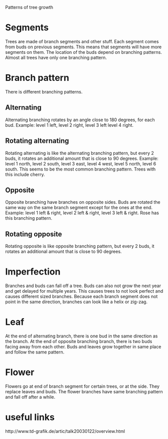 Patterns of tree growth

<h1>Segments</h1>
Trees are made of branch segments and other stuff. Each segment comes from buds on previous segments. This means that segments will have more segments on them. The location of the buds depend on branching patterns.
Almost all trees have only one branching pattern.

<h1>Branch pattern</h1>
There is different branching patterns.

<h2>Alternating</h2>
Alternating branching rotates by an angle close to 180 degrees, for each bud. Example: level 1 left, level 2 right, level 3 left level 4 right.

<h2>Rotating alternating</h2>
Rotating alternating is like the alternating branching pattern, but every 2 buds, it rotates an additional amount that is close to 90 degrees. Example: level 1 north, level 2 south, level 3 east, level 4 west, level 5 north, level 6 south.
This seems to be the most common branching pattern.
Trees with this include cherry.

<h2>Opposite</h2>
Opposite branching have branches on opposite sides. Buds are rotated the same way on the same branch segment except for the ones at the end. Example: level 1 left & right, level 2 left & right, level 3 left & right.
Rose has this branching pattern.

<h2>Rotating opposite</h2>
Rotating opposite is like opposite branching pattern, but every 2 buds, it rotates an additional amount that is close to 90 degrees.

<h1>Imperfection</h1>
Branches and buds can fall off a tree.
Buds can also not grow the next year and get delayed for multiple years. This causes trees to not look perfect and causes different sized branches.
Because each branch segment does not point in the same direction, branches can look like a helix or zig-zag.

<h1>Leaf</h1>
At the end of alternating branch, there is one bud in the same direction as the branch.
At the end of opposite branching branch, there is two buds facing away from each other.
Buds and leaves grow together in same place and follow the same pattern.

<h1>Flower</h1>
Flowers go at end of branch segment for certain trees, or at the side. They replace leaves and buds.
The flower branches have same branching pattern and fall off after a while.

<h1>useful links</h1>
http://www.td-grafik.de/artic/talk20030122/overview.html